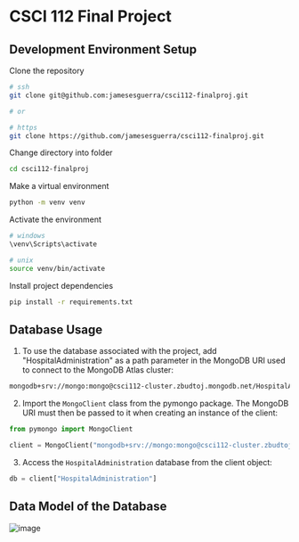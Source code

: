 # CSCI 112 Final Project

## Development Environment Setup

Clone the repository
```sh
# ssh
git clone git@github.com:jamesesguerra/csci112-finalproj.git

# or

# https
git clone https://github.com/jamesesguerra/csci112-finalproj.git
```

Change directory into folder
```sh
cd csci112-finalproj
```

Make a virtual environment
```sh
python -m venv venv
```

Activate the environment
```sh
# windows
\venv\Scripts\activate

# unix
source venv/bin/activate
```

Install project dependencies
```sh
pip install -r requirements.txt
```

## Database Usage

1. To use the database associated with the project, add "HospitalAdministration" as a path parameter in the MongoDB URI used to connect to the MongoDB Atlas cluster:
```sh
mongodb+srv://mongo:mongo@csci112-cluster.zbudtoj.mongodb.net/HospitalAdministration?retryWrites=true&w=majority
```

2. Import the `MongoClient` class from the pymongo package. The MongoDB URI must then be passed to it when creating an instance of the client:
```py
from pymongo import MongoClient

client = MongoClient("mongodb+srv://mongo:mongo@csci112-cluster.zbudtoj.mongodb.net/HospitalAdministration?retryWrites=true&w=majority")
```

3. Access the `HospitalAdministration` database from the client object:
```py
db = client["HospitalAdministration"]
```

## Data Model of the Database
![image](https://user-images.githubusercontent.com/68677613/204084506-c5c0c3d0-88ed-41bf-bbe2-eb38c9886eeb.png)

